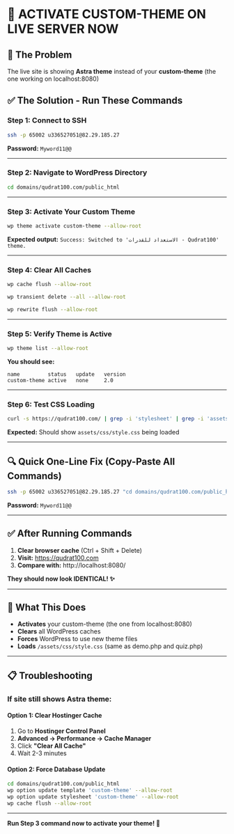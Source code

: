 # 🚀 ACTIVATE CUSTOM-THEME ON LIVE SERVER NOW

## 🎯 The Problem
The live site is showing **Astra theme** instead of your **custom-theme** (the one working on localhost:8080)

## ✅ The Solution - Run These Commands

### Step 1: Connect to SSH
```bash
ssh -p 65002 u336527051@82.29.185.27
```
**Password:** `Myword11@@`

---

### Step 2: Navigate to WordPress Directory
```bash
cd domains/qudrat100.com/public_html
```

---

### Step 3: Activate Your Custom Theme
```bash
wp theme activate custom-theme --allow-root
```

**Expected output:** `Success: Switched to 'الاستعداد للقدرات - Qudrat100' theme.`

---

### Step 4: Clear All Caches
```bash
wp cache flush --allow-root
```

```bash
wp transient delete --all --allow-root
```

```bash
wp rewrite flush --allow-root
```

---

### Step 5: Verify Theme is Active
```bash
wp theme list --allow-root
```

**You should see:**
```
name         status   update   version
custom-theme active   none     2.0
```

---

### Step 6: Test CSS Loading
```bash
curl -s https://qudrat100.com/ | grep -i 'stylesheet' | grep -i 'assets'
```

**Expected:** Should show `assets/css/style.css` being loaded

---

## 🔍 Quick One-Line Fix (Copy-Paste All Commands)

```bash
ssh -p 65002 u336527051@82.29.185.27 "cd domains/qudrat100.com/public_html && wp theme activate custom-theme --allow-root && wp cache flush --allow-root && wp transient delete --all --allow-root && wp rewrite flush --allow-root && wp theme list --allow-root"
```

**Password:** `Myword11@@`

---

## ✅ After Running Commands

1. **Clear browser cache** (Ctrl + Shift + Delete)
2. **Visit:** https://qudrat100.com
3. **Compare with:** http://localhost:8080/

**They should now look IDENTICAL! ✨**

---

## 🎯 What This Does

- **Activates** your custom-theme (the one from localhost:8080)
- **Clears** all WordPress caches
- **Forces** WordPress to use new theme files
- **Loads** `/assets/css/style.css` (same as demo.php and quiz.php)

---

## 📋 Troubleshooting

### If site still shows Astra theme:

#### Option 1: Clear Hostinger Cache
1. Go to **Hostinger Control Panel**
2. **Advanced → Performance → Cache Manager**
3. Click **"Clear All Cache"**
4. Wait 2-3 minutes

#### Option 2: Force Database Update
```bash
cd domains/qudrat100.com/public_html
wp option update template 'custom-theme' --allow-root
wp option update stylesheet 'custom-theme' --allow-root
wp cache flush --allow-root
```

---

**Run Step 3 command now to activate your theme! 🚀**

